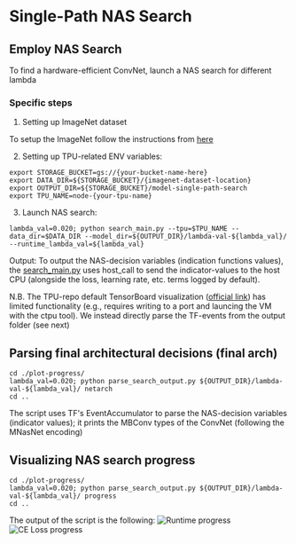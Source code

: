 # Single-Path NAS Search 

## Employ NAS Search 

To find a hardware-efficient ConvNet, launch a NAS search for different lambda 

### Specific steps

1. Setting up ImageNet dataset

To setup the ImageNet follow the instructions from [here](https://cloud.google.com/tpu/docs/tutorials/amoebanet#full-dataset)  

2. Setting up TPU-related ENV variables:
```
export STORAGE_BUCKET=gs://{your-bucket-name-here} 
export DATA_DIR=${STORAGE_BUCKET}/{imagenet-dataset-location}
export OUTPUT_DIR=${STORAGE_BUCKET}/model-single-path-search
export TPU_NAME=node-{your-tpu-name}
```
3. Launch NAS search:
```
lambda_val=0.020; python search_main.py --tpu=$TPU_NAME --data_dir=$DATA_DIR --model_dir=${OUTPUT_DIR}/lambda-val-${lambda_val}/ --runtime_lambda_val=${lambda_val} 
```

Output: To output the NAS-decision variables (indication functions values), the [search_main.py](/nas-search/search_main.py) uses host_call to send the indicator-values to the host CPU (alongside the loss, learning rate, etc. terms logged by default).

N.B. The TPU-repo default TensorBoard visualization 
([official link](https://cloud.google.com/tpu/docs/tensorboard-setup)) has limited functionality
(e.g., requires writing to a port and launcing the VM with the ctpu tool). We instead
directly parse the TF-events from the output folder (see next)


## Parsing final architectural decisions (final arch)

```
cd ./plot-progress/
lambda_val=0.020; python parse_search_output.py ${OUTPUT_DIR}/lambda-val-${lambda_val}/ netarch
cd ..
```

The script uses TF's EventAccumulator to parse the NAS-decision variables (indicator values); it prints the MBConv types of the ConvNet (following the MNasNet encoding)


## Visualizing NAS search progress


```
cd ./plot-progress/
lambda_val=0.020; python parse_search_output.py ${OUTPUT_DIR}/lambda-val-${lambda_val}/ progress
cd ..
```
The output of the script is the following:
![Runtime progress](/nas-search/plot-progress/spnas_progress_runtime.png)
![CE Loss progress](/nas-search/plot-progress/spnas_progress_ce.png)



